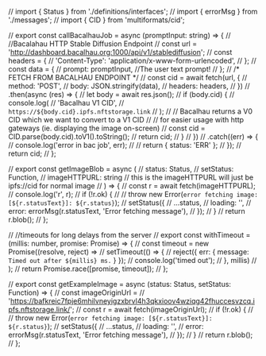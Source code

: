 // import { Status } from './definitions/interfaces';
// import { errorMsg } from './messages';
// import { CID } from 'multiformats/cid';

// export const callBacalhauJob = async (promptInput: string) => {
//   //Bacalahau HTTP Stable Diffusion Endpoint
//   const url = 'http://dashboard.bacalhau.org:1000/api/v1/stablediffusion';
//   const headers = {
//     'Content-Type': 'application/x-www-form-urlencoded',
//   };
//   const data = {
//     prompt: promptInput, //The user text prompt!
//   };
//   /* FETCH FROM BACALHAU ENDPOINT */
//   const cid = await fetch(url, {
//     method: 'POST',
//     body: JSON.stringify(data),
//     headers: headers,
//   })
//     .then(async (res) => {
//       let body = await res.json();
//       if (body.cid) {
//         console.log(
//           'Bacalhau V1 CID',
//           `https://${body.cid}.ipfs.nftstorage.link`
//         );
//         // Bacalhau returns a V0 CID which we want to convert to a V1 CID
//         // for easier usage with http gateways (ie. displaying the image on-screen)
//         const cid = CID.parse(body.cid).toV1().toString();
//         return cid;
//       }
//     })
//     .catch((err) => {
//       console.log('error in bac job', err);
//       // return { status: 'ERR' };
//     });
//   return cid;
// };

// export const getImageBlob = async (
//   status: Status,
//   setStatus: Function,
//   imageHTTPURL: string // this is the imageHTTPURL will just be ipfs://cid for normal image
// ) => {
//   const r = await fetch(imageHTTPURL);
//   console.log('r', r);
//   if (!r.ok) {
//     // throw new Error(`error fetching image: [${r.statusText}]: ${r.status}`);
//     setStatus({
//       ...status,
//       loading: '',
//       error: errorMsg(r.statusText, 'Error fetching message'),
//     });
//   }
//   return r.blob();
// };

// //timeouts for long delays from the server
// export const withTimeout = (millis: number, promise: Promise<any>) => {
//   const timeout = new Promise((resolve, reject) =>
//     setTimeout(() => {
//       reject({ err: { message: `Timed out after ${millis} ms.` } });
//       console.log('timed out');
//     }, millis)
//   );
//   return Promise.race([promise, timeout]);
// };

// export const getExampleImage = async (status: Status, setStatus: Function) => {
//   const imageOriginUrl =
//     'https://bafkreic7fpje6mhilvneyigzxbrvl4h3qkxioov4wziqg42fhuccesvzcq.ipfs.nftstorage.link/';
//   const r = await fetch(imageOriginUrl);
//   if (!r.ok) {
//     // throw new Error(`error fetching image: [${r.statusText}]: ${r.status}`);
//     setStatus({
//       ...status,
//       loading: '',
//       error: errorMsg(r.statusText, 'Error fetching message'),
//     });
//   }
//   return r.blob();
// };
